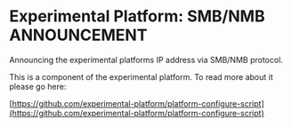 # Experimental Platform: SMB/NMB ANNOUNCEMENT

Announcing the experimental platforms IP address via SMB/NMB protocol.

This is a component of the experimental platform. To read more about it please go here:

[https://github.com/experimental-platform/platform-configure-script](https://github.com/experimental-platform/platform-configure-script)
